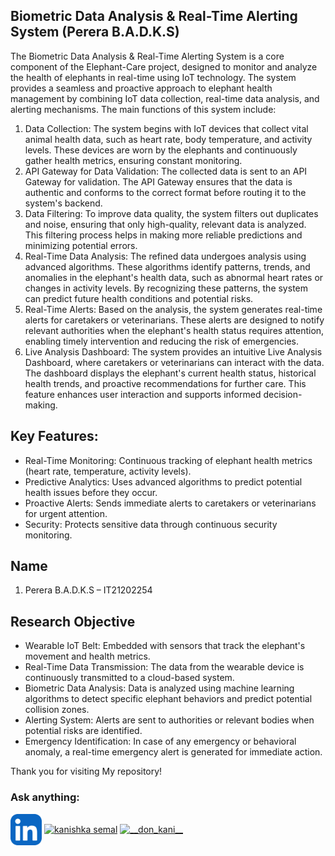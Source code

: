 
  ## Biometric Data Analysis & Real-Time Alerting System (Perera B.A.D.K.S)

<p>The Biometric Data Analysis & Real-Time Alerting System is a core component of the Elephant-Care project, designed to monitor and analyze the health of elephants in real-time using IoT technology. The system provides a seamless and proactive approach to elephant health management by combining IoT data collection, real-time data analysis, and alerting mechanisms. The main functions of this system include:</p>

1. Data Collection: The system begins with IoT devices that collect vital animal health data, such as heart rate, body temperature, and activity levels. These devices are worn by the elephants and continuously gather health metrics, ensuring constant monitoring.
2. API Gateway for Data Validation: The collected data is sent to an API Gateway for validation. The API Gateway ensures that the data is authentic and conforms to the correct format before routing it to the system's backend.
3. Data Filtering: To improve data quality, the system filters out duplicates and noise, ensuring that only high-quality, relevant data is analyzed. This filtering process helps in making more reliable predictions and minimizing potential errors.
4. Real-Time Data Analysis: The refined data undergoes analysis using advanced algorithms. These algorithms identify patterns, trends, and anomalies in the elephant's health data, such as abnormal heart rates or changes in activity levels. By recognizing these patterns, the system can predict future health conditions and potential risks.
5. Real-Time Alerts: Based on the analysis, the system generates real-time alerts for caretakers or veterinarians. These alerts are designed to notify relevant authorities when the elephant's health status requires attention, enabling timely intervention and reducing the risk of emergencies.
6. Live Analysis Dashboard: The system provides an intuitive Live Analysis Dashboard, where caretakers or veterinarians can interact with the data. The dashboard displays the elephant's current health status, historical health trends, and proactive recommendations for further care. This feature enhances user interaction and supports informed decision-making.


## Key Features:

- Real-Time Monitoring: Continuous tracking of elephant health metrics (heart rate, temperature, activity levels).
- Predictive Analytics: Uses advanced algorithms to predict potential health issues before they occur.
- Proactive Alerts: Sends immediate alerts to caretakers or veterinarians for urgent attention.
- Security: Protects sensitive data through continuous security monitoring.

## Name

1. Perera B.A.D.K.S – IT21202254
   
## Research Objective

- Wearable IoT Belt: Embedded with sensors that track the elephant's movement and health metrics.
- Real-Time Data Transmission: The data from the wearable device is continuously transmitted to a cloud-based system.
- Biometric Data Analysis: Data is analyzed using machine learning algorithms to detect specific elephant behaviors and predict potential collision zones.
- Alerting System: Alerts are sent to authorities or relevant bodies when potential risks are identified.
- Emergency Identification: In case of any emergency or behavioral anomaly, a real-time emergency alert is generated for immediate action.


Thank you for visiting My repository!

<h3 align="left">Ask anything:</h3>
<p align="left">
<a href="https://www.linkedin.com/in/kanishka-semal-976108240/" target="blank"><img align="center" src="https://github.com/tandpfun/skill-icons/blob/main/icons/LinkedIn.svg" alt="Kanishka Semal" height="50" width="50" /></a>
<a href="https://www.facebook.com/rox.kanishka.5?" target="blank"><img align="center" src="https://raw.githubusercontent.com/rahuldkjain/github-profile-readme-generator/master/src/images/icons/Social/facebook.svg" alt="kanishka semal" height="50" width="50" /></a>
<a href="https://www.instagram.com/__don_kani__" target="blank"><img align="center" src="https://www.edigitalagency.com.au/wp-content/uploads/new-Instagram-icon-png-full-colour.png" alt="__don_kani__" height="50" width="50" /></a>
</p>

